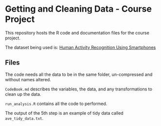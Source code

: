 Getting and Cleaning Data - Course Project
==========================================

This repository hosts the R code and documentation files for the course project.

The dataset being used is: [Human Activity Recognition Using Smartphones](http://archive.ics.uci.edu/ml/datasets/Human+Activity+Recognition+Using+Smartphones)

## Files

The code needs all the data to be in the same folder, un-compressed and without names altered.

`CodeBook.md` describes the variables, the data, and any transformations to clean up the data.

`run_analysis.R` contains all the code to performed. 

The output of the 5th step is an example of tidy data called `ave_tidy_data.txt`.
